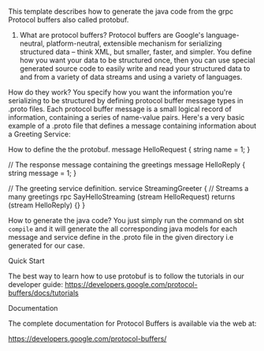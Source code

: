  This template describes how to generate the java code from the grpc Protocol buffers also called protobuf.
 
 1. What are protocol buffers?
   Protocol buffers are Google's language-neutral, platform-neutral, extensible mechanism for serializing structured data – think XML,
    but smaller, faster, and simpler.
   You define how you want your data to be structured once, then you can use special generated source code to easily write and 
    read your structured data to and from a variety of data streams and using a variety of languages. 
 
 
 How do they work?
 You specify how you want the information you're serializing to be structured by defining protocol buffer message types in .proto files. 
 Each protocol buffer message is a small logical record of information, containing a series of name-value pairs. 
 Here's a very basic example of a .proto file that defines a message containing information about a Greeting Service: 
 
 How to define the the protobuf. 
  message HelloRequest {
      string name = 1;
  }
  
  // The response message containing the greetings
  message HelloReply {
      string message = 1;
  }
  
  // The greeting service definition.
  service StreamingGreeter {
      // Streams a many greetings
      rpc SayHelloStreaming (stream HelloRequest) returns (stream HelloReply) {}
  }
  
 
 How to generate the java code?
 You just simply run the command on sbt 
 `compile` 
 and it will generate the all corresponding java models for each message and service define in the .proto file in the given directory i.e generated for our case.
 
 
 
 Quick Start
 
 The best way to learn how to use protobuf is to follow the tutorials in our developer guide:
 https://developers.google.com/protocol-buffers/docs/tutorials

 Documentation
 
 The complete documentation for Protocol Buffers is available via the web at:
 
 https://developers.google.com/protocol-buffers/